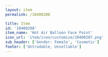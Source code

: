 ```yaml
---
layout: item
permalink: /10400208

title: Item
id: '10400208'
item_name: 'Hot Air Balloon Face Paint'
icon_url: 'item/icon/customize/10400207.png'
sub_header: ['Gender: Female', 'Cosmetic']
footer: ['Untradable, Unsellable']
---
```

